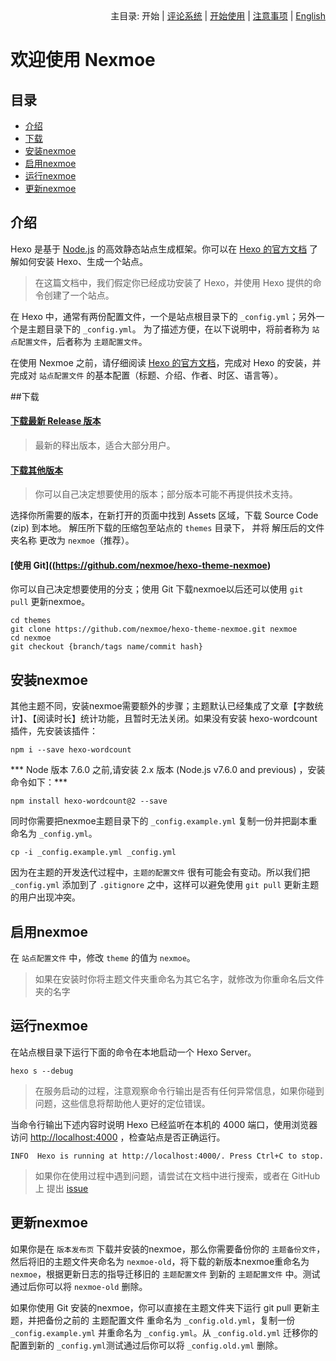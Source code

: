 <div align="right">主目录: 开始 | <a title="评论系统" href="https://github.com/nexmoe/hexo-theme-nexmoe/blob/master/WIKI/comment.md">评论系统</a> | <a title="开始使用" href="https://github.com/nexmoe/hexo-theme-nexmoe/blob/master/WIKI/use.md">开始使用</a> | <a title="注意事项" href="https://github.com/nexmoe/hexo-theme-nexmoe/blob/master/WIKI/notice.md">注意事项</a> | <a title="English" href="https://github.com/nexmoe/hexo-theme-nexmoe/blob/master/WIKI/en/start.md">English</a></div>

# 欢迎使用 Nexmoe

## 目录

- [介绍](#%E4%BB%8B%E7%BB%8D)
- [下载](#%E4%B8%8B%E8%BD%BD)
- [安装nexmoe](#%E5%AE%89%E8%A3%85nexmoe)
- [启用nexmoe](#%E5%90%AF%E7%94%A8nexmoe)
- [运行nexmoe](#%E8%BF%90%E8%A1%8Cnexmoe)
- [更新nexmoe](#%E6%9B%B4%E6%96%B0nexmoe)

## 介绍

Hexo 是基于 [Node.js](https://nodejs.org/) 的高效静态站点生成框架。你可以在 [Hexo 的官方文档](https://hexo.io/zh-cn/docs/) 了解如何安装 Hexo、生成一个站点。
>在这篇文档中，我们假定你已经成功安装了 Hexo，并使用 Hexo 提供的命令创建了一个站点。

在 Hexo 中，通常有两份配置文件，一个是站点根目录下的 `_config.yml`；另外一个是主题目录下的 `_config.yml`。 为了描述方便，在以下说明中，将前者称为 `站点配置文件`，后者称为 `主题配置文件`。

在使用 Nexmoe 之前，请仔细阅读 [Hexo 的官方文档](https://hexo.io/zh-cn/docs/)，完成对 Hexo 的安装，并完成对 `站点配置文件` 的基本配置（标题、介绍、作者、时区、语言等）。

##下载

#### [下载最新 Release 版本](https://github.com/nexmoe/hexo-theme-nexmoe/releases/latest)

>最新的释出版本，适合大部分用户。

#### [下载其他版本](https://github.com/nexmoe/hexo-theme-nexmoe/releases)

>你可以自己决定想要使用的版本；部分版本可能不再提供技术支持。

选择你所需要的版本，在新打开的页面中找到 Assets 区域，下载 Source Code (zip) 到本地。
解压所下载的压缩包至站点的 `themes` 目录下， 并将 解压后的文件夹名称 更改为 `nexmoe`（推荐）。

#### [使用 Git]((https://github.com/nexmoe/hexo-theme-nexmoe)

你可以自己决定想要使用的分支；使用 Git 下载nexmoe以后还可以使用 `git pull` 更新nexmoe。
```
cd themes
git clone https://github.com/nexmoe/hexo-theme-nexmoe.git nexmoe
cd nexmoe
git checkout {branch/tags name/commit hash}
```

## 安装nexmoe

其他主题不同，安装nexmoe需要额外的步骤；主题默认已经集成了文章【字数统计】、【阅读时长】统计功能，且暂时无法关闭。如果没有安装 hexo-wordcount 插件，先安装该插件：
```
npm i --save hexo-wordcount
```
*** Node 版本 7.6.0 之前,请安装 2.x 版本 (Node.js v7.6.0 and previous) ，安装命令如下：***
```
npm install hexo-wordcount@2 --save
```
同时你需要把nexmoe主题目录下的 `_config.example.yml` 复制一份并把副本重命名为 `_config.yml`。
```
cp -i _config.example.yml _config.yml
```
因为在主题的开发迭代过程中，`主题的配置文件` 很有可能会有变动。所以我们把 `_config.yml` 添加到了 `.gitignore` 之中，这样可以避免使用 `git pull` 更新主题的用户出现冲突。

## 启用nexmoe

在 `站点配置文件` 中，修改 `theme` 的值为 `nexmoe`。
>如果在安装时你将主题文件夹重命名为其它名字，就修改为你重命名后文件夹的名字

## 运行nexmoe

在站点根目录下运行下面的命令在本地启动一个 Hexo Server。

```
hexo s --debug
```

>在服务启动的过程，注意观察命令行输出是否有任何异常信息，如果你碰到问题，这些信息将帮助他人更好的定位错误。

当命令行输出下述内容时说明 Hexo 已经监听在本机的 4000 端口，使用浏览器访问 [http://localhost:4000](http://localhost:4000) ，检查站点是否正确运行。

```
INFO  Hexo is running at http://localhost:4000/. Press Ctrl+C to stop.
```

>如果你在使用过程中遇到问题，请尝试在文档中进行搜索，或者在 GitHub 上 提出 [issue](https://github.com/nexmoe/hexo-theme-nexmoe/issues/new)

## 更新nexmoe

如果你是在 `版本发布页` 下载并安装的nexmoe，那么你需要备份你的 `主题备份文件`，然后将旧的主题文件夹命名为 `nexmoe-old`，将下载的新版本nexmoe重命名为 `nexmoe`，根据更新日志的指导迁移旧的 `主题配置文件` 到新的 `主题配置文件` 中。测试通过后你可以将 `nexmoe-old` 删除。

如果你使用 Git 安装的nexmoe，你可以直接在主题文件夹下运行 git pull 更新主题，并把备份之前的 主题配置文件 重命名为 `_config.old.yml`，复制一份 `_config.example.yml` 并重命名为 `_config.yml`。从 `_config.old.yml` 迁移你的配置到新的 `_config.yml`测试通过后你可以将 `_config.old.yml` 删除。